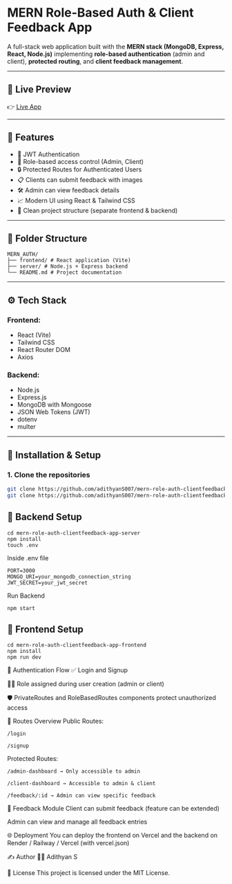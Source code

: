 # MERN Role-Based Auth & Client Feedback App

A full-stack web application built with the **MERN stack (MongoDB, Express, React, Node.js)** implementing **role-based authentication** (admin and client), **protected routing**, and **client feedback management**.

---

## 🔗 Live Preview

👉 [Live App](https://mern-role-auth-clientfeedback-app-frontend.vercel.app)

---

## 🚀 Features

- 🔐 JWT Authentication
- 👥 Role-based access control (Admin, Client)
- 🔒 Protected Routes for Authenticated Users
- 📋 Clients can submit feedback with images
- 🛠 Admin can view feedback details
- 📈 Modern UI using React & Tailwind CSS
- 🧩 Clean project structure (separate frontend & backend)

---

## 📁 Folder Structure

```
MERN_AUTH/
├── frontend/ # React application (Vite)
├── server/ # Node.js + Express backend
└── README.md # Project documentation
```


---

## ⚙️ Tech Stack

### Frontend:
- React (Vite)
- Tailwind CSS
- React Router DOM
- Axios

### Backend:
- Node.js
- Express.js
- MongoDB with Mongoose
- JSON Web Tokens (JWT)
- dotenv
- multer

---

## 🔧 Installation & Setup

### 1. Clone the repositories
```bash
git clone https://github.com/adithyanS007/mern-role-auth-clientfeedback-app-frontend.git
git clone https://github.com/adithyanS007/mern-role-auth-clientfeedback-app-server.git
```

## 🔧 Backend Setup
```
cd mern-role-auth-clientfeedback-app-server
npm install
touch .env
```
Inside .env file
```
PORT=3000
MONGO_URI=your_mongodb_connection_string
JWT_SECRET=your_jwt_secret
```
Run Backend
```
npm start
```

## 🔧 Frontend Setup
```
cd mern-role-auth-clientfeedback-app-frontend
npm install
npm run dev
```

🔐 Authentication Flow
✅ Login and Signup

🧑‍💼 Role assigned during user creation (admin or client)

🛡 PrivateRoutes and RoleBasedRoutes components protect unauthorized access

🧪 Routes Overview
Public Routes:
```
/login

/signup
```

Protected Routes:
```
/admin-dashboard → Only accessible to admin

/client-dashboard → Accessible to admin & client

/feedback/:id → Admin can view specific feedback
```

📝 Feedback Module
Client can submit feedback (feature can be extended)

Admin can view and manage all feedback entries



🌐 Deployment
You can deploy the frontend on Vercel and the backend on Render / Railway / Vercel (with vercel.json)


✍️ Author
👨‍💻 Adithyan S



📜 License
This project is licensed under the MIT License.

